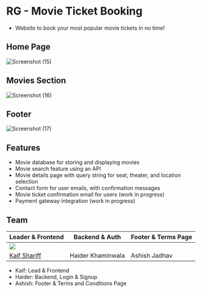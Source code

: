 # RG - Movie Ticket Booking 
- Website to book your most popular movie tickets in no time!

## Home Page
![Screenshot (15)](https://github.com/Random-Guyz/RG-Movie_TIcket_Booking/assets/106680482/780c189b-7e9f-4825-97de-ff6e72e9426b)

## Movies Section
![Screenshot (16)](https://github.com/Random-Guyz/RG-Movie_TIcket_Booking/assets/106680482/9b58c4b9-0059-4199-9534-9f37b9b1e0ba)

## Footer
![Screenshot (17)](https://github.com/Random-Guyz/RG-Movie_TIcket_Booking/assets/106680482/1f91e68c-a43d-4abd-9bc7-77e0d65aa0e1)

## Features

- Movie database for storing and displaying movies
- Movie search feature using an API
- Movie details page with query string for seat, theater, and location selection
- Contact form for user emails, with confirmation messages
- Movie ticket confirmation email for users (work in progress)
- Payment gateway integration (work in progress)

## Team

| Leader & Frontend| Backend & Auth | Footer & Terms Page |
|---|---|---|
|[<img src="https://avatars.githubusercontent.com/u/93507427?v=4" style="max-width: 50%; height: auto;"/>](https://github.com/Kaif-Shariff)|||
|[Kaif Shariff](https://github.com/Kaif-Shariff)|Haider Khaminwala | Ashish Jadhav

- Kaif: Lead & Frontend
- Haider: Backend, Login & Signup 
- Ashish: Footer & Terms and Conditions Page 
